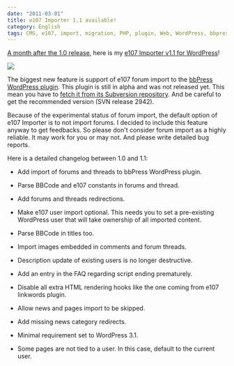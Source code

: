 ```yaml
---
date: "2011-03-01"
title: e107 Importer 1.1 available!
category: English
tags: CMS, e107, import, migration, PHP, plugin, Web, WordPress, bbpress
---
```


[A month after the 1.0 release](https://kevin.deldycke.com/2011/01/e107-importer-wordpress-plugin-v1-0-released/), here is my [e107 Importer v1.1 for WordPress](https://wordpress.org/extend/plugins/e107-importer/)!

![](/uploads/2011/e107-importer-option-panel.png)

The biggest new feature is support of e107 forum import to the [bbPress WordPress plugin](https://wordpress.org/extend/plugins/bbpress/). This plugin is still in alpha and was not released yet. This mean you have to [fetch it from its Subversion repository](https://trac.bbpress.org/browser/branches/plugin?rev=2942). And be careful to get the recommended version (SVN release 2942).

Because of the experimental status of forum import, the default option of e107 Importer is to not import forums. I decided to include this feature anyway to get feedbacks. So please don't consider forum import as a highly reliable. It may work for you or may not. And please write detailed bug reports.

Here is a detailed changelog between 1.0 and 1.1:

  * Add import of forums and threads to bbPress WordPress plugin.

  * Parse BBCode and e107 constants in forums and thread.

  * Add forums and threads redirections.

  * Make e107 user import optional. This needs you to set a pre-existing WordPress user that will take ownership of all imported content.

  * Parse BBCode in titles too.

  * Import images embedded in comments and forum threads.

  * Description update of existing users is no longer destructive.

  * Add an entry in the FAQ regarding script ending prematurely.

  * Disable all extra HTML rendering hooks like the one coming from e107 linkwords plugin.

  * Allow news and pages import to be skipped.

  * Add missing news category redirects.

  * Minimal requirement set to WordPress 3.1.

  * Some pages are not tied to a user. In this case, default to the current user.

